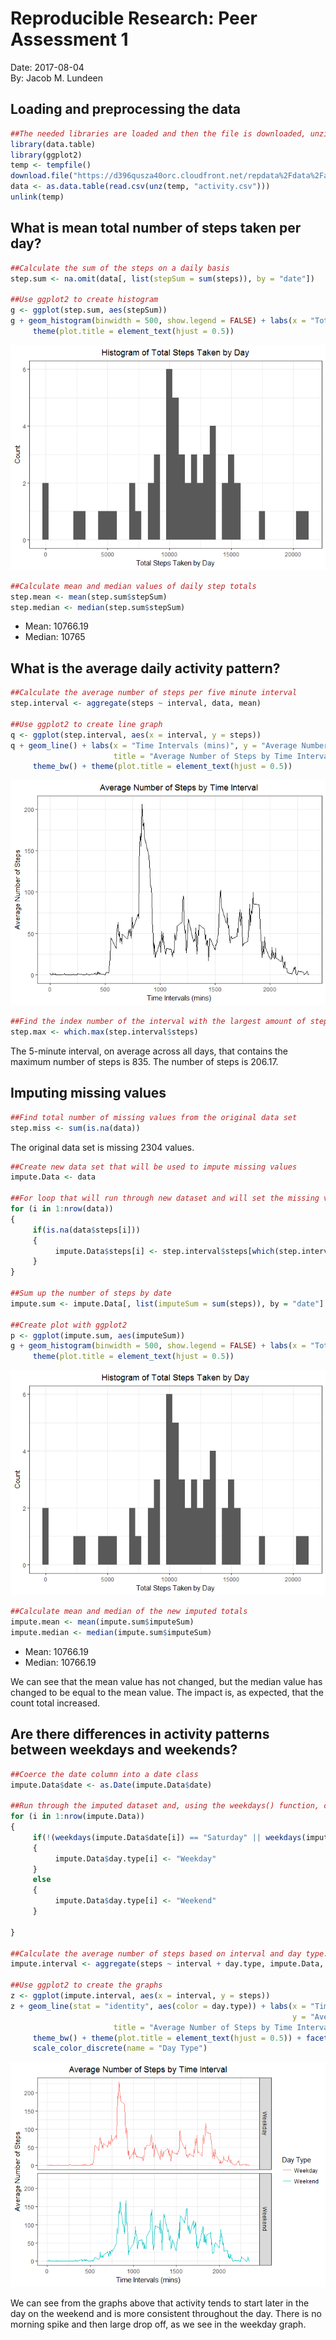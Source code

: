 # Reproducible Research: Peer Assessment 1
Date: 2017-08-04  
By: Jacob M. Lundeen

## Loading and preprocessing the data

```r
##The needed libraries are loaded and then the file is downloaded, unzipped and read in as a data table.
library(data.table)
library(ggplot2)
temp <- tempfile()
download.file("https://d396qusza40orc.cloudfront.net/repdata%2Fdata%2Factivity.zip",temp)
data <- as.data.table(read.csv(unz(temp, "activity.csv")))
unlink(temp)
```

## What is mean total number of steps taken per day?

```r
##Calculate the sum of the steps on a daily basis
step.sum <- na.omit(data[, list(stepSum = sum(steps)), by = "date"])

##Use ggplot2 to create histogram
g <- ggplot(step.sum, aes(stepSum))
g + geom_histogram(binwidth = 500, show.legend = FALSE) + labs(x = "Total Steps Taken by Day", y = "Count", title = "Histogram of Total Steps Taken by Day") + theme_bw() + 
     theme(plot.title = element_text(hjust = 0.5))
```

![](PA1_template_files/figure-html/mean-1.png)<!-- -->

```r
##Calculate mean and median values of daily step totals
step.mean <- mean(step.sum$stepSum)
step.median <- median(step.sum$stepSum)
```

* Mean: 10766.19
* Median: 10765

## What is the average daily activity pattern?

```r
##Calculate the average number of steps per five minute interval
step.interval <- aggregate(steps ~ interval, data, mean)

##Use ggplot2 to create line graph
q <- ggplot(step.interval, aes(x = interval, y = steps))
q + geom_line() + labs(x = "Time Intervals (mins)", y = "Average Number of Steps", 
                       title = "Average Number of Steps by Time Interval") + 
     theme_bw() + theme(plot.title = element_text(hjust = 0.5))
```

![](PA1_template_files/figure-html/daily-1.png)<!-- -->


```r
##Find the index number of the interval with the largest amount of steps
step.max <- which.max(step.interval$steps)
```

The 5-minute interval, on average across all days, that contains the maximum number of steps is 835. The number of steps is 206.17.

## Imputing missing values

```r
##Find total number of missing values from the original data set
step.miss <- sum(is.na(data))
```
The original data set is missing 2304 values.


```r
##Create new data set that will be used to impute missing values
impute.Data <- data

##For loop that will run through new dataset and will set the missing values to the mean value of their respective intervals
for (i in 1:nrow(data))
{
     if(is.na(data$steps[i]))
     {
          impute.Data$steps[i] <- step.interval$steps[which(step.interval$interval == data$interval[i])]
     }
}

##Sum up the number of steps by date
impute.sum <- impute.Data[, list(imputeSum = sum(steps)), by = "date"]

##Create plot with ggplot2
p <- ggplot(impute.sum, aes(imputeSum))
g + geom_histogram(binwidth = 500, show.legend = FALSE) + labs(x = "Total Steps Taken by Day", y = "Count", title = "Histogram of Total Steps Taken by Day") + theme_bw() + 
     theme(plot.title = element_text(hjust = 0.5))
```

![](PA1_template_files/figure-html/impute-1.png)<!-- -->

```r
##Calculate mean and median of the new imputed totals
impute.mean <- mean(impute.sum$imputeSum)
impute.median <- median(impute.sum$imputeSum)
```
* Mean: 10766.19
* Median: 10766.19

We can see that the mean value has not changed, but the median value has changed to be equal to the mean value. The impact is, as expected, that the count total increased.

## Are there differences in activity patterns between weekdays and weekends?


```r
##Coerce the date column into a date class
impute.Data$date <- as.Date(impute.Data$date)

##Run through the imputed dataset and, using the weekdays() function, create a new variable that distinguishes between "Weekday" and "Weekend" for every observation.
for (i in 1:nrow(impute.Data))
{
     if(!(weekdays(impute.Data$date[i]) == "Saturday" || weekdays(impute.Data$date[i]) == "Sunday"))
     {
          impute.Data$day.type[i] <- "Weekday"
     }
     else
     {
          impute.Data$day.type[i] <- "Weekend"
     }

}

##Calculate the average number of steps based on interval and day type.
impute.interval <- aggregate(steps ~ interval + day.type, impute.Data, mean)

##Use ggplot2 to create the graphs
z <- ggplot(impute.interval, aes(x = interval, y = steps))
z + geom_line(stat = "identity", aes(color = day.type)) + labs(x = "Time Intervals (mins)", 
                                                               y = "Average Number of Steps", 
                       title = "Average Number of Steps by Time Interval") + 
     theme_bw() + theme(plot.title = element_text(hjust = 0.5)) + facet_grid(day.type ~.) +
     scale_color_discrete(name = "Day Type")
```

![](PA1_template_files/figure-html/day.type-1.png)<!-- -->

We can see from the graphs above that activity tends to start later in the day on the weekend and is more consistent throughout the day. There is no morning spike and then large drop off, as we see in the weekday graph.
